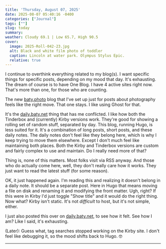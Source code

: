 ```yaml
---
title: 'Thursday, August 07, 2025'
date: 2025-08-07 05:40:16 -0400
categories: ["Journal"]
tags: [""]
slug: today
summary: 
weather: Cloudy 69.1 | Low 65.7, High 90.5
cover: 
  image: 2025-Roll-042-23.jpg
  alt: Black and white film photo of toddler
  caption: Lincoln at water park. Olympus Stylus Epic.
  relative: true
---
```


I continue to overthink everything related to my blog(s). I want specific things for specific posts, depending on my mood that day. It's exhausting. The dream of course is to have One Blog. I have 4 active sites right now. That's more than one, for those who are counting.

The new [baty.photo](https://baty.photo)  blog that I've set up just for posts about photography feels like the right move. That one stays. I like using Ghost for that.

It's the [daily.baty.net](https://daily.baty.net) thing that has me conflicted. I like how both the Tinderbox and (currently) Kirby versions work. They're good for showing a rolling set of random stuff, separated by day. This blog, running Hugo, is less suited for it. It's a combination of long posts, short posts, and these daily notes. The daily notes don't feel like they belong here, which is why I keep trying to move them elsewhere. Except I don't much feel like maintaining both places. Both the Kirby and Tinderbox versions are custom and fairly complex to use and maintain. Do I really need more of that?

Thing is, none of this matters. Most folks visit via RSS anyway. And those who do actually come here, well, they don't really care how it works. They just want to read the latest stuff (for some reason).

OK, it just happened again. I'm reading this and realizing it doesn't belong in a daily note. It should be a separate post. Here in Hugo that means moving a file on disk and renaming it and modifying the front matter. Ugh, right? If this were in Kirby I'd just toggle "Show title" and it would do the right thing. Now what? Kirby isn't static. It's not _difficult_ to host, but it's not simple, either.

I just also posted this over on [daily.baty.net](https://daily.baty.net/journal/2025/07aug25), to see how it felt. See how I am? Like I said, it's exhausting.

(Later): Guess what, tag searches stopped working on the Kirby site. I don't feel like debugging it, so the mood shifts back to Hugo. 🤓

----
